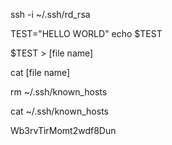 ssh -i ~/.ssh/rd_rsa

TEST="HELLO WORLD" 
echo $TEST

$TEST > [file name]

cat [file name]

rm ~/.ssh/known_hosts

cat ~/.ssh/known_hosts

Wb3rvTirMomt2wdf8Dun